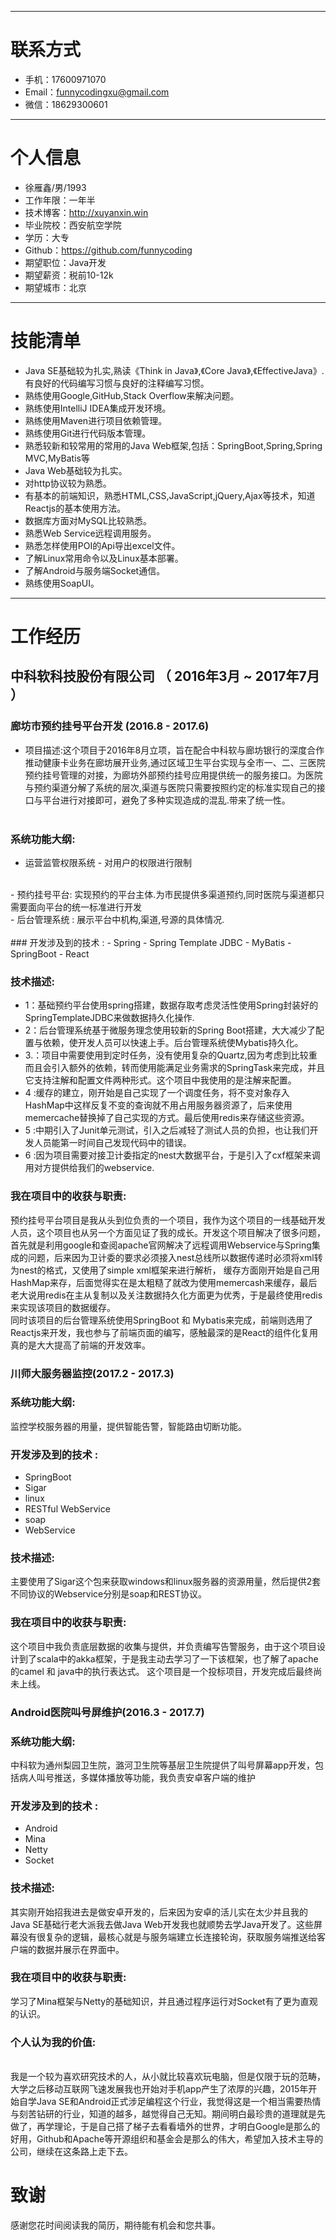 

---
# 联系方式
- 手机：17600971070
- Email：funnycodingxu@gmail.com
- 微信：18629300601

---

# 个人信息

 - 徐雁鑫/男/1993
 - 工作年限：一年半
 - 技术博客：http://xuyanxin.win
 - 毕业院校：西安航空学院
 - 学历：大专
 - Github：https://github.com/funnycoding
 - 期望职位：Java开发
 - 期望薪资：税前10-12k
 - 期望城市：北京

---
# 技能清单
- Java SE基础较为扎实,熟读《Think in Java》,《Core Java》,《EffectiveJava》.有良好的代码编写习惯与良好的注释编写习惯。
- 熟练使用Google,GitHub,Stack Overflow来解决问题。
- 熟练使用IntelliJ IDEA集成开发环境。
- 熟练使用Maven进行项目依赖管理。
- 熟练使用Git进行代码版本管理。
- 熟悉较新和较常用的常用的Java Web框架,包括：SpringBoot,Spring,Spring MVC,MyBatis等
- Java Web基础较为扎实。
- 对http协议较为熟悉。
- 有基本的前端知识，熟悉HTML,CSS,JavaScript,jQuery,Ajax等技术，知道Reactjs的基本使用方法。
- 数据库方面对MySQL比较熟悉。
- 熟悉Web Service远程调用服务。
- 熟悉怎样使用POI的Api导出excel文件。
- 了解Linux常用命令以及Linux基本部署。
- 了解Android与服务端Socket通信。
- 熟练使用SoapUI。



---
# 工作经历

## 中科软科技股份有限公司 （ 2016年3月 ~ 2017年7月 ）

### 廊坊市预约挂号平台开发 (2016.8 - 2017.6)

- 项目描述:这个项目于2016年8月立项，旨在配合中科软与廊坊银行的深度合作推动健康卡业务在廊坊展开业务,通过区域卫生平台实现与全市一、二、三医院预约挂号管理的对接，为廊坊外部预约挂号应用提供统一的服务接口。为医院与预约渠道分解了系统的层次,渠道与医院只需要按照约定的标准实现自己的接口与平台进行对接即可，避免了多种实现造成的混乱.带来了统一性。<br><br>

### 系统功能大纲:
 - 运营监管权限系统 - 对用户的权限进行限制
 <br>
 - 预约挂号平台: 实现预约的平台主体.为市民提供多渠道预约,同时医院与渠道都只需要面向平台的统一标准进行开发
 	<br>
 - 后台管理系统 : 展示平台中机构,渠道,号源的具体情况.<br>
<br>
### 开发涉及到的技术 :
- Spring
- Spring Template JDBC
- MyBatis
- SpringBoot
- React

<br>

### 技术描述:
- 1：基础预约平台使用spring搭建，数据存取考虑灵活性使用Spring封装好的SpringTemplateJDBC来做数据持久化操作.
- 2：后台管理系统基于微服务理念使用较新的Spring Boot搭建，大大减少了配置与依赖，使开发人员可以快速上手。后台管理系统使Mybatis持久化。
- 3.：项目中需要使用到定时任务，没有使用复杂的Quartz,因为考虑到比较重而且会引入额外的依赖，转而使用能满足业务需求的SpringTask来完成，并且它支持注解和配置文件两种形式。这个项目中我使用的是注解来配置。
- 4 :缓存的建立，刚开始是自己实现了一个调度任务，将不变对象存入HashMap中这样反复不变的查询就不用占用服务器资源了，后来使用memercache替换掉了自己实现的方式。最后使用redis来存储这些资源。
- 5 :中期引入了Junit单元测试，引入之后减轻了测试人员的负担，也让我们开发人员能第一时间自己发现代码中的错误。
- 6 :因为项目需要对接卫计委指定的nest大数据平台，于是引入了cxf框架来调用对方提供给我们的webservice.

### 我在项目中的收获与职责:
预约挂号平台项目是我从头到位负责的一个项目，我作为这个项目的一线基础开发人员，这个项目也从另一个方面见证了我的成长。开发这个项目解决了很多问题，首先就是利用google和查阅apache官网解决了远程调用Webservice与Spring集成的问题，后来因为卫计委的要求必须接入nest总线所以数据传递时必须将xml转为nest的格式，又使用了simple xml框架来进行解析，  缓存方面刚开始是自己用HashMap来存，后面觉得实在是太粗糙了就改为使用memercash来缓存，最后老大说用redis在主从复制以及关注数据持久化方面更为优秀，于是最终使用redis来实现该项目的数据缓存。
<br>
同时该项目的后台管理系统使用SpringBoot 和 Mybatis来完成，前端则选用了Reactjs来开发，我也参与了前端页面的编写，感触最深的是React的组件化复用真的是大大提高了前端的开发效率。





### 川师大服务器监控(2017.2 - 2017.3)


### 系统功能大纲:
监控学校服务器的用量，提供智能告警，智能路由切断功能。

### 开发涉及到的技术 :
- SpringBoot
- Sigar
- linux
- RESTful WebService
- soap
- WebService

### 技术描述:
主要使用了Sigar这个包来获取windows和linux服务器的资源用量，然后提供2套不同协议的Webservice分别是soap和REST协议。

### 我在项目中的收获与职责:
这个项目中我负责底层数据的收集与提供，并负责编写告警服务，由于这个项目设计到了scala中的akka框架，于是我主动去学习了一下该框架，也了解了apache的camel 和 java中的执行表达式。 这个项目是一个投标项目，开发完成后最终尚未上线。


### Android医院叫号屏维护(2016.3 - 2017.7)


### 系统功能大纲:
中科软为通州梨园卫生院，潞河卫生院等基层卫生院提供了叫号屏幕app开发，包括病人叫号推送，多媒体播放等功能，我负责安卓客户端的维护

### 开发涉及到的技术 :
- Android
- Mina
- Netty
- Socket


### 技术描述:
其实刚开始招我进去是做安卓开发的，后来因为安卓的活儿实在太少并且我的Java SE基础行老大派我去做Java Web开发我也就顺势去学Java开发了。这些屏幕没有很复杂的逻辑，最核心就是与服务端建立长连接轮询，获取服务端推送给客户端的数据并展示在界面中。

### 我在项目中的收获与职责:
学习了Mina框架与Netty的基础知识，并且通过程序运行对Socket有了更为直观的认识。

### 个人认为我的价值:
 <br>
 我是一个较为喜欢研究技术的人，从小就比较喜欢玩电脑，但是仅限于玩的范畴，大学之后移动互联网飞速发展我也开始对手机app产生了浓厚的兴趣，2015年开始自学Java SE和Android正式涉足编程这个行业，我觉得这是一个相当需要热情与刻苦钻研的行业，知道的越多，越觉得自己无知。期间明白最珍贵的道理就是先做了，再学理论，于是自己搭了梯子去看看墙外的世界，才明白Google是那么的好用，Github和Apache等开源组织和基金会是那么的伟大，希望加入技术主导的公司，继续在这条路上走下去。

# 致谢
感谢您花时间阅读我的简历，期待能有机会和您共事。
